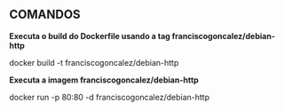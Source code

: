 ## COMANDOS

**Executa o build do Dockerfile usando a tag franciscogoncalez/debian-http**

docker build -t franciscogoncalez/debian-http

**Executa a imagem franciscogoncalez/debian-http**

docker run -p 80:80 -d franciscogoncalez/debian-http
